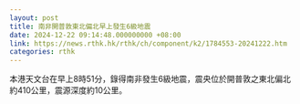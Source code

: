 ```yaml
---
layout: post
title: 南非開普敦東北偏北早上發生6級地震
date: 2024-12-22 09:14:48.000000000 +08:00
link: https://news.rthk.hk/rthk/ch/component/k2/1784553-20241222.htm
categories: rthk
---
```


本港天文台在早上8時51分，錄得南非發生6級地震，震央位於開普敦之東北偏北約410公里，震源深度約10公里。
